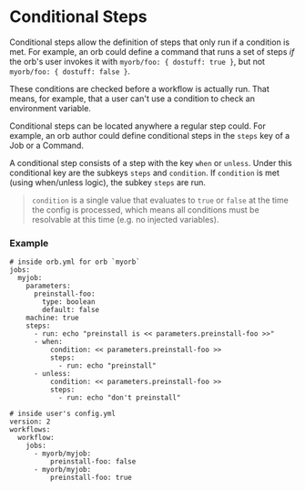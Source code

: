 # Conditional Steps

Conditional steps allow the definition of steps that only run if a condition is
met. For example, an orb could define a command that runs a set of steps *if* the
orb's user invokes it with `myorb/foo: { dostuff: true }`, but not
`myorb/foo: { dostuff: false }`.

These conditions are checked before a workflow is actually run. That
means, for example, that a user can't use a condition to check an environment
variable.

Conditional steps can be located anywhere a regular step could. For example, an
orb author could define conditional steps in the `steps` key of a Job or a
Command.

A conditional step consists of a step with the key `when` or `unless`. Under this conditional key are the subkeys `steps` and `condition`. If `condition` is met (using when/unless logic), the subkey `steps` are run. 

> `condition` is a single value that evaluates to `true` or `false` at the time the config is processed, which means all conditions must be resolvable at this time (e.g. no injected variables).

### Example

```
# inside orb.yml for orb `myorb`
jobs:
  myjob:
    parameters:
      preinstall-foo:
        type: boolean
        default: false
    machine: true
    steps:
      - run: echo "preinstall is << parameters.preinstall-foo >>"
      - when:
          condition: << parameters.preinstall-foo >>
          steps:
            - run: echo "preinstall"
      - unless:
          condition: << parameters.preinstall-foo >>
          steps:
            - run: echo "don't preinstall"
```

```
# inside user's config.yml
version: 2
workflows:
  workflow:
    jobs:
      - myorb/myjob:
          preinstall-foo: false
      - myorb/myjob:
          preinstall-foo: true
```

